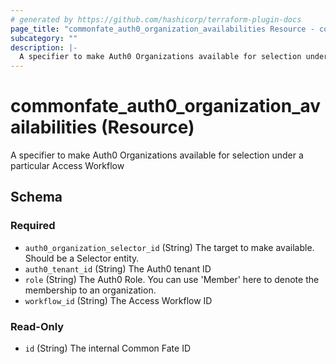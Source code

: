 ```yaml
---
# generated by https://github.com/hashicorp/terraform-plugin-docs
page_title: "commonfate_auth0_organization_availabilities Resource - commonfate"
subcategory: ""
description: |-
  A specifier to make Auth0 Organizations available for selection under a particular Access Workflow
---
```


# commonfate_auth0_organization_availabilities (Resource)

A specifier to make Auth0 Organizations available for selection under a particular Access Workflow



<!-- schema generated by tfplugindocs -->
## Schema

### Required

- `auth0_organization_selector_id` (String) The target to make available. Should be a Selector entity.
- `auth0_tenant_id` (String) The Auth0 tenant ID
- `role` (String) The Auth0 Role. You can use 'Member' here to denote the membership to an organization.
- `workflow_id` (String) The Access Workflow ID

### Read-Only

- `id` (String) The internal Common Fate ID


